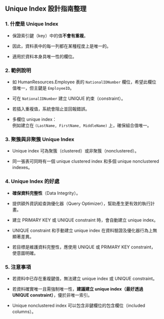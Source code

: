 ## Unique Index 設計指南整理

### 1. 什麼是 Unique Index

- 保證索引鍵（key）中的值**不會有重複**。
    
- 因此，資料表中的每一列都在某種程度上是唯一的。
    
- 適用於資料本身具唯一性的欄位。
    

### 2. 範例說明

- 如 HumanResources.Employee 表的 `NationalIDNumber` 欄位，希望此欄位值唯一，但主鍵是 `EmployeeID`。
    
- 可在 `NationalIDNumber` 建立 UNIQUE 約束（constraint）。
    
- 若插入重複值，系統會阻止並回報錯誤。
    
- 多欄位 unique index：  
    例如建立在 `(LastName, FirstName, MiddleName)` 上，確保組合值唯一。
    

### 3. 聚簇與非聚簇 Unique Index

- Unique index 可為聚簇（clustered）或非聚簇（nonclustered）。
    
- 同一張表可同時有一個 unique clustered index 和多個 unique nonclustered indexes。
    

### 4. Unique Index 的好處

- **確保資料完整性**（Data Integrity）。
    
- 提供額外資訊給查詢優化器（Query Optimizer），幫助產生更有效的執行計畫。
    
- 建立 PRIMARY KEY 或 UNIQUE constraint 時，會自動建立 unique index。
    
- UNIQUE constraint 和手動建立 unique index 在資料驗證及優化器行為上無顯著差異。
    
- 若目標是維護資料完整性，應使用 UNIQUE 或 PRIMARY KEY constraint，使意圖明確。
    

### 5. 注意事項

- 若資料中已存在重複鍵值，無法建立 unique index 或 UNIQUE constraint。
    
- 若資料確實唯一且需強制唯一性，**建議建立 unique index（最好透過 UNIQUE constraint）**，優於非唯一索引。
    
- Unique nonclustered index 可以包含非鍵欄位的包含欄位（included columns）。